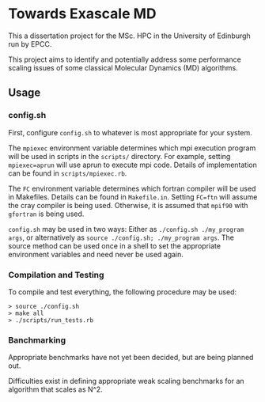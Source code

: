 Towards Exascale MD
===================

This a dissertation project for the MSc. HPC in the University of Edinburgh run by EPCC.

This project aims to identify and potentially address some performance
scaling issues of some classical Molecular Dynamics (MD) algorithms.


Usage
-----

### config.sh ###

First, configure `config.sh` to whatever is most appropriate for your system.

The `mpiexec` environment variable determines which mpi execution program
will be used in scripts in the `scripts/` directory. For example, setting
`mpiexec=aprun` will use aprun to execute mpi code. Details of implementation
can be found in `scripts/mpiexec.rb`.

The `FC` environment variable determines which fortran compiler will be
used in Makefiles. Details can be found in `Makefile.in`. Setting
`FC=ftn` will assume the cray compiler is being used. Otherwise, it is assumed
that `mpif90` with `gfortran` is being used.

`config.sh` may be used in two ways: Either as `./config.sh ./my_program args`,
or alternatively as `source ./config.sh; ./my_program args`. The source method
can be used once in a shell to set the appropriate environment variables
and need never be used again.


### Compilation and Testing ###

To compile and test everything, the following procedure may be used:

    > source ./config.sh
    > make all
    > ./scripts/run_tests.rb


### Banchmarking ###

Appropriate benchmarks have not yet been decided, but are being planned out.

Difficulties exist in defining appropriate weak scaling benchmarks
for an algorithm that scales as N^2.
